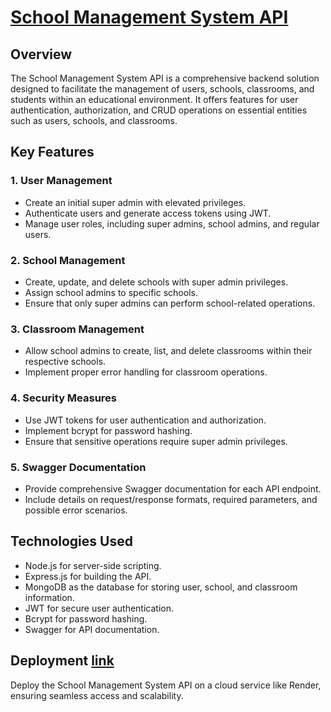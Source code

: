# [School Management System API](https://schoolmanagmentsystem.onrender.com/api-docs/#/)

## Overview
The School Management System API is a comprehensive backend solution designed to facilitate the management of users, schools, classrooms, and students within an educational environment. It offers features for user authentication, authorization, and CRUD operations on essential entities such as users, schools, and classrooms.

## Key Features

### 1. User Management
- Create an initial super admin with elevated privileges.
- Authenticate users and generate access tokens using JWT.
- Manage user roles, including super admins, school admins, and regular users.

### 2. School Management
- Create, update, and delete schools with super admin privileges.
- Assign school admins to specific schools.
- Ensure that only super admins can perform school-related operations.

### 3. Classroom Management
- Allow school admins to create, list, and delete classrooms within their respective schools.
- Implement proper error handling for classroom operations.

### 4. Security Measures
- Use JWT tokens for user authentication and authorization.
- Implement bcrypt for password hashing.
- Ensure that sensitive operations require super admin privileges.

### 5. Swagger Documentation
- Provide comprehensive Swagger documentation for each API endpoint.
- Include details on request/response formats, required parameters, and possible error scenarios.

## Technologies Used
- Node.js for server-side scripting.
- Express.js for building the API.
- MongoDB as the database for storing user, school, and classroom information.
- JWT for secure user authentication.
- Bcrypt for password hashing.
- Swagger for API documentation.

## Deployment [link](https://schoolmanagmentsystem.onrender.com/api-docs/#/)
Deploy the School Management System API on a cloud service like Render, ensuring seamless access and scalability.

